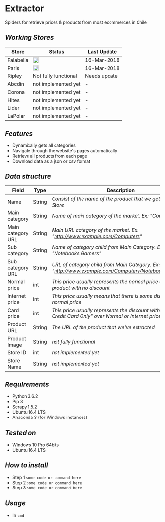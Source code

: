 # Extractor
Spiders for retrieve prices &amp; products from most ecommerces in Chile

## ***Working Stores***
Store | Status | Last Update
--- | --- | --- 
Falabella | <img src="https://www.iconexperience.com/_img/g_collection_png/standard/512x512/ok.png" width=18px;> | 16-Mar-2018
Paris | <img src="https://www.iconexperience.com/_img/g_collection_png/standard/512x512/ok.png" width=18px;> | 16-Mar-2018
Ripley | Not fully functional | Needs update
Abcdin | not implemented yet | -
Corona | not implemented yet | -
Hites | not implemented yet | -
Lider | not implemented yet | -
LaPolar | not implemented yet | -

## ***Features***
- Dynamically gets all categories
- Navigate through the website's pages automatically
- Retrieve all products from each page
- Download data as a json or csv format

## ***Data structure***

Field | Type | Description
--- | --- | ---
Name | String | *Consist of the name of the product that we get from the Store*
Main category | String | *Name of main category of the market. Ex: "Computers"*
Main category URL | String | *Main URL category of the market. Ex: "http://www.example.com/Computers"*
Sub category | String | *Name of category child from Main Category. Ex: "Notebooks Gamers"*
Sub category URL | String | *URL of category child from Main Category. Ex: "http://www.example.com/Computers/Notebooks_Gamers"*
Normal price | int | *This price usually represents the normal price of the product with no discount*
Internet price | int | *This price usually means that there is some discount over normal price*
Card price | int | *This price usually represents the discount with "Store's Credit Card Only" over Normal or Internet price*
Product URL | String | *The URL of the product that we've extracted*
Product Image | String | *not fully functional*
Store ID | int | *not implemented yet*
Store Name | String | *not implemented yet*

## ***Requirements***

- Python 3.6.2
- Pip 3
- Scrapy 1.5.2
- Ubuntu 16.4 LTS
- Anaconda 3 (for Windows instances)

## ***Tested on***
- Windows 10 Pro 64bits
- Ubuntu 16.4 LTS

## ***How to install***

- Step 1
``` some code or command here ```
- Step 2
``` some code or command here ```
- Step 3
``` some code or command here ```

## ***Usage***
- In ``` cmd ``` 
